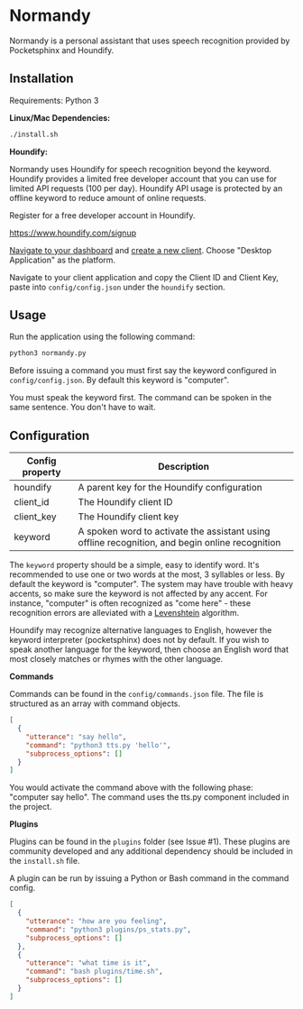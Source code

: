 # Normandy

Normandy is a personal assistant that uses speech recognition provided by Pocketsphinx and Houndify.


## Installation

Requirements: Python 3

**Linux/Mac Dependencies:**

```bash
./install.sh
```

**Houndify:**

Normandy uses Houndify for speech recognition beyond the keyword. Houndify provides a limited free developer account that you can use for limited API requests (100 per day). Houndify API usage is protected by an offline keyword to reduce amount of online requests.

Register for a free developer account in Houndify.

https://www.houndify.com/signup

[Navigate to your dashboard](https://www.houndify.com/dashboard) and [create a new client](https://www.houndify.com/applications/register?newClient=true). Choose "Desktop Application" as the platform.

Navigate to your client application and copy the Client ID and Client Key, paste into `config/config.json` under the `houndify` section.

## Usage

Run the application using the following command:

```bash
python3 normandy.py
```

Before issuing a command you must first say the keyword configured in `config/config.json`. By default this keyword is "computer".

You must speak the keyword first. The command can be spoken in the same sentence. You don't have to wait.

## Configuration

| Config property | Description |
|----------|------|
| houndify | A parent key for the Houndify configuration |
|   client_id | The Houndify client ID |
|   client_key | The Houndify client key |
| keyword | A spoken word to activate the assistant using offline recognition, and begin online recognition |

The `keyword` property should be a simple, easy to identify word. It's recommended to use one or two words at the most, 3 syllables or less. By default the keyword is "computer". The system may have trouble with heavy accents, so make sure the keyword is not affected by any accent. For instance, "computer" is often recognized as "come here" - these recognition errors are alleviated with a [Levenshtein](https://en.wikipedia.org/wiki/Levenshtein_distance) algorithm.

Houndify may recognize alternative languages to English, however the keyword interpreter (pocketsphinx) does not by default. If you wish to speak another language for the keyword, then choose an English word that most closely matches or rhymes with the other language.

**Commands**

Commands can be found in the `config/commands.json` file. The file is structured as an array with command objects.

```json
[
  {
    "utterance": "say hello",
    "command": "python3 tts.py 'hello'",
    "subprocess_options": []
  }
]
```

You would activate the command above with the following phase: "computer say hello". The command uses the tts.py component included in the project.

**Plugins**

Plugins can be found in the `plugins` folder (see Issue #1). These plugins are community developed and any additional dependency should be included in the `install.sh` file.

A plugin can be run by issuing a Python or Bash command in the command config.

```json
[
  {
    "utterance": "how are you feeling",
    "command": "python3 plugins/ps_stats.py",
    "subprocess_options": []
  },
  {
    "utterance": "what time is it",
    "command": "bash plugins/time.sh",
    "subprocess_options": []
  }
]
```

